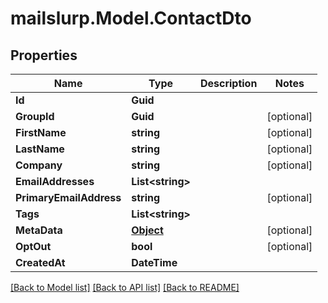 # mailslurp.Model.ContactDto
## Properties

Name | Type | Description | Notes
------------ | ------------- | ------------- | -------------
**Id** | **Guid** |  | 
**GroupId** | **Guid** |  | [optional] 
**FirstName** | **string** |  | [optional] 
**LastName** | **string** |  | [optional] 
**Company** | **string** |  | [optional] 
**EmailAddresses** | **List&lt;string&gt;** |  | 
**PrimaryEmailAddress** | **string** |  | [optional] 
**Tags** | **List&lt;string&gt;** |  | 
**MetaData** | [**Object**]() |  | [optional] 
**OptOut** | **bool** |  | [optional] 
**CreatedAt** | **DateTime** |  | 

[[Back to Model list]](../README#documentation-for-models) [[Back to API list]](../README#documentation-for-api-endpoints) [[Back to README]](../README)


